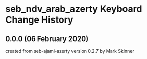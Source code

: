 seb_ndv_arab_azerty Keyboard Change History
===========================================

0.0.0 (06 February 2020)
------------------------
created from seb-ajami-azerty version 0.2.7 by Mark Skinner